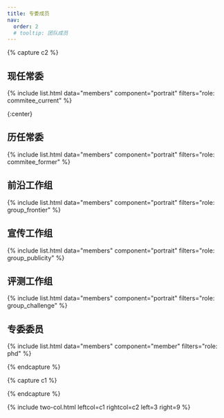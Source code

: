 ```yaml
---
title: 专委成员
nav:
  order: 2
  # tooltip: 团队成员
---
```

{% capture c2 %}

## 现任常委

{%
  include list.html
  data="members"
  component="portrait"
  filters="role: commitee_current"
%}


{:center}
## 历任常委

{%
  include list.html
  data="members"
  component="portrait"
  filters="role: commitee_former"
%}


## 前沿工作组

{%
  include list.html
  data="members"
  component="portrait"
  filters="role: group_frontier"
%}

## 宣传工作组

{%
  include list.html
  data="members"
  component="portrait"
  filters="role: group_publicity"
%}

## 评测工作组

{%
  include list.html
  data="members"
  component="portrait"
  filters="role: group_challenge"
%}

## 专委委员

{%
  include list.html
  data="members"
  component="member"
  filters="role: phd"
%}

{% endcapture %}

{% capture c1 %}

{% endcapture %}

{% include two-col.html leftcol=c1 rightcol=c2 left=3 right=9 %}